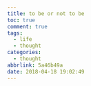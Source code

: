 ```yaml
---
title: to be or not to be
toc: true
comment: true
tags:
  - life
  - thought
categories:
  - thought
abbrlink: 5a46b49a
date: 2018-04-18 19:02:49
---
```

